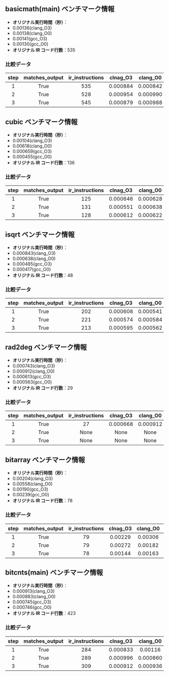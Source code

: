 ## basicmath(main) ベンチマーク情報

- **オリジナル実行時間（秒）**：
-  0.00136(clang_O3)
-  0.00138(clang_O0)
-  0.00141(gcc_O3)
-  0.00130(gcc_O0) 
- **オリジナル IR コード行数**：535

### 比較データ 

| step | matches_output | ir_instructions | clnag_O3 | clang_O0 |gcc_O3|gcc_O0|
|:----:|:--------------:|:---------------:|:--------------:|:----------:|:-----:|:----:|
| 1    | True           |  535       | 0.000884      |0.000842 |0.000905|0.000734|
| 2    | True           |   528        | 0.000954       |0.000990 |0.00149|0.000937|
| 3    | True           |   545     |0.000879|0.000988|0.000908|0.000879|


## cubic ベンチマーク情報

- **オリジナル実行時間（秒）**：
-  0.00104(clang_O3)
-  0.00618(clang_O0)
-  0.000659(gcc_O3)
-  0.000455(gcc_O0) 
- **オリジナル IR コード行数**：136

### 比較データ 

| step | matches_output | ir_instructions | clnag_O3 | clang_O0 |gcc_O3|gcc_O0|
|:----:|:--------------:|:---------------:|:--------------:|:----------:|:-----:|:----:|
| 1    | True           |     125    |  0.000646     |0.000628 |0.000659|0.000455|
| 2    | True           |     131      |    0.000551    |0.000638 |0.000469|0.000492|
| 3    | True           |     128   |0.000612|0.000622|0.000606|0.000545|

## isqrt ベンチマーク情報

- **オリジナル実行時間（秒）**：
-  0.000843(clang_O3)
-  0.000638(clang_O0)
-  0.000485(gcc_O3)
-  0.000417(gcc_O0) 
- **オリジナル IR コード行数**：48

### 比較データ 

| step | matches_output | ir_instructions | clnag_O3 | clang_O0 |gcc_O3|gcc_O0|
|:----:|:--------------:|:---------------:|:--------------:|:----------:|:-----:|:----:|
| 1    | True           |    202     |    0.000608   |0.000541 |0.000501|0.000417|
| 2    | True           |  221        |  0.000574      |0.000584 |0.000476|0.000444|
| 3    | True           |  213      |0.000595|0.000562|0.000394|0.000478|

## rad2deg ベンチマーク情報

- **オリジナル実行時間（秒）**：
-  0.000743(clang_O3)
-  0.000912(clang_O0)
-  0.000613(gcc_O3)
-  0.000563(gcc_O0) 
- **オリジナル IR コード行数**：29

### 比較データ 

| step | matches_output | ir_instructions | clnag_O3 | clang_O0 |gcc_O3|gcc_O0|
|:----:|:--------------:|:---------------:|:--------------:|:----------:|:-----:|:----:|
| 1    | True           |  27     | 0.000668      |0.000912 |0.000613|0.000563|
| 2    | True           | None         |  None    |None |0.000476|0.000412|
| 3    | True           |  None  |None|None|0.000429|0.000440|

## bitarray ベンチマーク情報

- **オリジナル実行時間（秒）**：
-  0.00204(clang_O3)
-  0.00558(clang_O0)
-  0.00190(gcc_O3)
-  0.00239(gcc_O0) 
- **オリジナル IR コード行数**：78

### 比較データ 

| step | matches_output | ir_instructions | clnag_O3 | clang_O0 |gcc_O3|gcc_O0|
|:----:|:--------------:|:---------------:|:--------------:|:----------:|:-----:|:----:|
| 1    | True           |  79     |  0.00229     |0.00306 |0.00190|0.00235|
| 2    | True           | 79         |0.00272      |0.00182 |0.00138|0.00179|
| 3    | True           | 78  |0.00144|0.00163|0.00157|0.00172|

## bitcnts(main) ベンチマーク情報

- **オリジナル実行時間（秒）**：
-  0.000913(clang_O3)
-  0.000883(clang_O0)
-  0.000745(gcc_O3)
-  0.000746(gcc_O0) 
- **オリジナル IR コード行数**：423

### 比較データ 

| step | matches_output | ir_instructions | clnag_O3 | clang_O0 |gcc_O3|gcc_O0|
|:----:|:--------------:|:---------------:|:--------------:|:----------:|:-----:|:----:|
| 1    | True           |    284     |0.000833 |0.00116 |0.000779|0.00111|
| 2    | True           |   289       |0.000996|0.000860 |0.000838|0.000969|
| 3    | True           |   309    |0.000912|0.000936|0.00117|0.000936|
